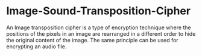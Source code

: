 # Image-Sound-Transposition-Cipher
An Image transposition cipher is a type of encryption technique where the positions of the pixels in an image are rearranged in a different order to hide the original content of the image. The same principle can be used for encrypting an audio file.
